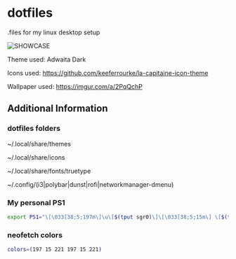 # dotfiles
.files for my linux desktop setup

![SHOWCASE](https://raw.githubusercontent.com/xyiii/dotfiles/master/showcase.png)

Theme used: Adwaita Dark

Icons used: https://github.com/keeferrourke/la-capitaine-icon-theme

Wallpaper used: https://imgur.com/a/2PqQchP

## Additional Information

### dotfiles folders

~/.local/share/themes

~/.local/share/icons

~/.local/share/fonts/truetype

~/.config/(i3|polybar|dunst|rofi|networkmanager-dmenu)

### My personal PS1

```bash
export PS1="\[\033[38;5;197m\]\u\[$(tput sgr0)\]\[\033[38;5;15m\] \[$(tput sgr0)\]\[\033[38;5;221m\]\w\[$(tput sgr0)\]\[\033[38;5;15m\] \\$ \[$(tput sgr0)\]\e[38;5;221m"
```

### neofetch colors

```bash
colors=(197 15 221 197 15 221)
```
